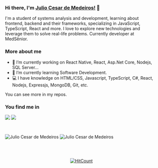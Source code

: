 ### Hi there, I'm [Julio Cesar de Medeiros!](www.linkedin.com/in/julio-cesar-de-medeiros) 👋

I'm a student of systems analysis and development, learning about frontend, backend and their frameworks, specializing in JavaScript,
TypeScript, React and more. I love to explore new technologies and
leverage them to solve real-life problems.
Currently developer at MedSênior.

### More about me

- 🚀 I’m currently working on React Native, React, Asp.Net Core, Nodejs, SQL Server...
- 🔭 I’m currently learning Software Development.
- 💻 I have knowledge on HTML/CSS, Javascript, TypeScript, C#, React, Nodejs, Expressjs, MongoDB, Git, etc.

You can see more in my repos.

### You find me in

[![](https://img.shields.io/badge/LinkedIn-JulioCesar-blue)](https://www.linkedin.com/in/julio-cesar-de-medeiros)
[![](https://img.shields.io/badge/Gmail-JulioCesar-red)](mailto:juliocesarmedeirosdev@gmail.com)

<div align="center">

</div>
<br/>

![Julio Cesar de Medeiros](https://github-readme-stats.anuraghazra1.vercel.app/api/top-langs/?username=Julio-Lost&hide=Batchfile)
![Julio Cesar de Medeiros](https://github-readme-stats.vercel.app/api?username=Julio-Lost&count_private=true)

<br />
<br />
<div align="center">

[![HitCount](http://hits.dwyl.com/Julio-Lost/Julio-Lost.svg)](http://hits.dwyl.com/Julio-Lost/Julio-Lost)

</div>
